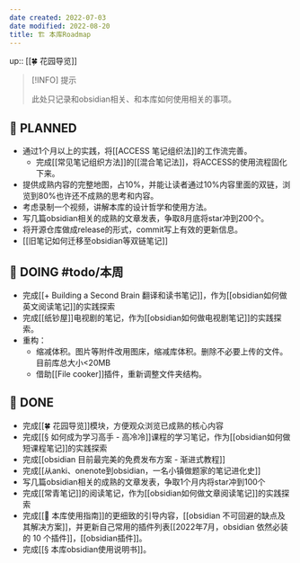 ```yaml
---
date created: 2022-07-03
date modified: 2022-08-20
title: 🏗 本库Roadmap
---
```


up:: [[🍀 花园导览]]

> [!INFO] 提示
> 
>此处只记录和obsidian相关、和本库如何使用相关的事项。

## 🤔 PLANNED

- 通过1个月以上的实践，将[[ACCESS 笔记组织法]]的工作流完善。
	- 完成[[常见笔记组织方法]]的[[混合笔记法]]，将ACCESS的使用流程固化下来。
- 提供成熟内容的完整地图，占10%，并能让读者通过10%内容里面的双链，浏览到80%也许还不成熟的思考和内容。
- 考虑录制一个视频，讲解本库的设计哲学和使用方法。
- 写几篇obsidian相关的成熟的文章发表，争取8月底将star冲到200个。
- 将开源仓库做成release的形式，commit写上有效的更新信息。
- [[旧笔记如何迁移至obsidian等双链笔记]]

## 🏹 DOING #todo/本周

- 完成[[+ Building a Second Brain 翻译和读书笔记]]，作为[[obsidian如何做英文阅读笔记]]的实践探索
- 完成[[纸钞屋]]电视剧的笔记，作为[[obsidian如何做电视剧笔记]]的实践探索。
- 重构：
	- 缩减体积。图片等附件改用图床，缩减库体积。删除不必要上传的文件。目前库总大小<20MB
	- 借助[[File cooker]]插件，重新调整文件夹结构。

## 🎉 DONE

- 完成[[🍀 花园导览]]模块，方便观众浏览已成熟的核心内容
- 完成[[§ 如何成为学习高手 - 高冷冷]]课程的学习笔记，作为[[obsidian如何做短课程笔记]]的实践探索
- 完成[[obsidian 目前最完美的免费发布方案 - 渐进式教程]]
- 完成[[从anki、onenote到obsidian，一名小镇做题家的笔记进化史]]
- 写几篇obsidian相关的成熟的文章发表，争取1个月内将star冲到100个
- 完成[[常青笔记]]的阅读笔记，作为[[obsidian如何做文章阅读笔记]]的实践探索
- 完成[[🧰 本库使用指南]]的更细致的引导内容，[[obsidian 不可回避的缺点及其解决方案]]，并更新自己常用的插件列表[[2022年7月，obsidian 依然必装的 10 个插件]]，[[obsidian插件]]。
- 完成[[§ 本库obsidian使用说明书]]。
